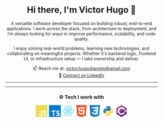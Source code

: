 <h1 align="center">Hi there, I'm Victor Hugo 👋</h1>

<p align="center">
  A versatile software developer focused on building robust, end-to-end applications. I work across the stack, from architecture to deployment, and I’m always looking for ways to improve performance, scalability, and code quality.
</p>

<p align="center">
  I enjoy solving real-world problems, learning new technologies, and collaborating on meaningful projects. Whether it's backend logic, frontend UI, or infrastructure setup — I take ownership and deliver.
</p>

<p align="center">
  📫 Reach me at: <a href="mailto:victor.hugocbarreto@gmail.com">victor.hugocbarreto@gmail.com</a>  
  <br/>
  🔗 <a href="https://www.linkedin.com/in/viictor-hugo/">Connect on LinkedIn</a>
</p>

---


---

<h3 align="center">⚙️ Tech I work with</h3>

<div align="center" style="display: inline_block">
  <img align="center" alt="JavaScript" height="40" width="40" src="https://raw.githubusercontent.com/devicons/devicon/master/icons/javascript/javascript-plain.svg">
  <img align="center" alt="TypeScript" height="40" width="40" src="https://raw.githubusercontent.com/devicons/devicon/master/icons/typescript/typescript-plain.svg">
  <img align="center" alt="React" height="40" width="40" src="https://raw.githubusercontent.com/devicons/devicon/master/icons/react/react-original.svg">
  <img align="center" alt="HTML" height="40" width="40" src="https://raw.githubusercontent.com/devicons/devicon/master/icons/html5/html5-original.svg">
  <img align="center" alt="CSS" height="40" width="40" src="https://raw.githubusercontent.com/devicons/devicon/master/icons/css3/css3-original.svg">
  <img align="center" alt="Python" height="40" width="40" src="https://raw.githubusercontent.com/devicons/devicon/master/icons/python/python-original.svg">
  <img align="center" alt="C#" height="40" width="40" src="https://raw.githubusercontent.com/devicons/devicon/master/icons/csharp/csharp-original.svg">
</div>
